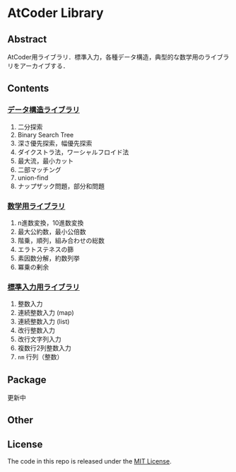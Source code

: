 # AtCoder Library

## Abstract

AtCoder用ライブラリ．標準入力，各種データ構造，典型的な数学用のライブラリをアーカイブする．

## Contents

### [データ構造ライブラリ](./data.md)

1. 二分探索
2. Binary Search Tree
3. 深さ優先探索，幅優先探索
4. ダイクストラ法，ワーシャルフロイド法
5. 最大流，最小カット
6. 二部マッチング
7. union-find
8. ナップザック問題，部分和問題

### [数学用ライブラリ](./math.md)

1. n進数変換，10進数変換
2. 最大公約数，最小公倍数
3. 階乗，順列，組み合わせの総数
4. エラトステネスの篩
5. 素因数分解，約数列挙
6. 冪乗の剰余

### [標準入力用ライブラリ](./stdio.md)

1. 整数入力
2. 連続整数入力 (map)
3. 連続整数入力 (list)
4. 改行整数入力
5. 改行文字列入力
6. 複数行2列整数入力
7. `nm` 行列（整数）

## Package

更新中

## Other

## License

The code in this repo is released under the [MIT License](https://github.com/Okabe-Junya/AtCoder_library/blob/main/LICENSE).
